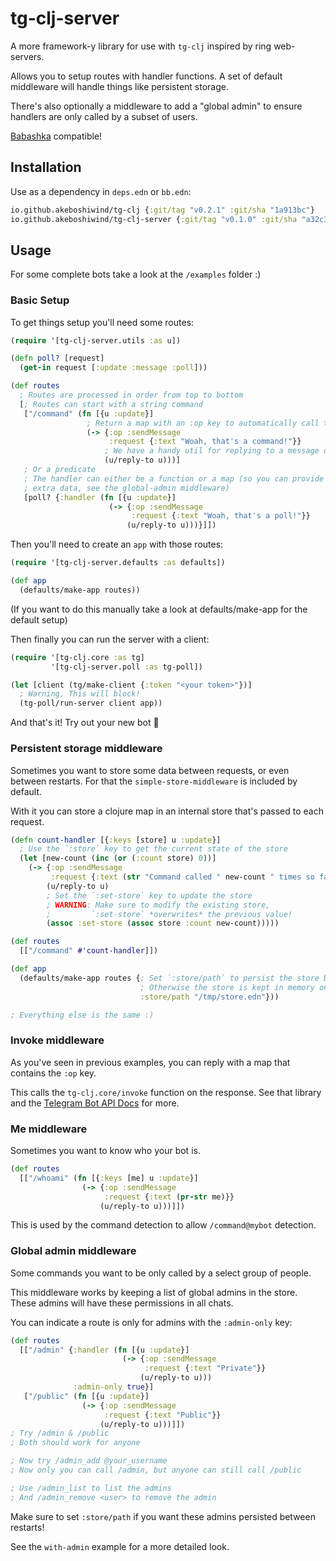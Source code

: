 # tg-clj-server

<!-- TODO: Links everywhere! -->
A more framework-y library for use with `tg-clj` inspired by ring web-servers.

Allows you to setup routes with handler functions. A set of default middleware
will handle things like persistent storage.

There's also optionally a middleware to add a "global admin" to ensure handlers
are only called by a subset of users.

[Babashka](https://github.com/babashka/babashka) compatible!

## Installation

Use as a dependency in `deps.edn` or `bb.edn`:

```clojure
io.github.akeboshiwind/tg-clj {:git/tag "v0.2.1" :git/sha "1a913bc"}
io.github.akeboshiwind/tg-clj-server {:git/tag "v0.1.0" :git/sha "a32c34"}
```

## Usage

For some complete bots take a look at the `/examples` folder :)

### Basic Setup

To get things setup you'll need some routes:

```clojure
(require '[tg-clj-server.utils :as u])

(defn poll? [request]
  (get-in request [:update :message :poll]))

(def routes
  ; Routes are processed in order from top to bottom
  [; Routes can start with a string command
   ["/command" (fn [{u :update}]
                 ; Return a map with an :op key to automatically call ttg-clj/invoke
                 (-> {:op :sendMessage
                      :request {:text "Woah, that's a command!"}}
                     ; We have a handy util for replying to a message directly
                     (u/reply-to u)))]
   ; Or a predicate
   ; The handler can either be a function or a map (so you can provide some
   ; extra data, see the global-admin middleware)
   [poll? {:handler (fn [{u :update}]
                      (-> {:op :sendMessage
                           :request {:text "Woah, that's a poll!"}}
                          (u/reply-to u)))}]])
```

Then you'll need to create an `app` with those routes:

```clojure
(require '[tg-clj-server.defaults :as defaults])

(def app
  (defaults/make-app routes))
```

(If you want to do this manually take a look at defaults/make-app for the default setup)

Then finally you can run the server with a client:

```clojure
(require '[tg-clj.core :as tg]
         '[tg-clj-server.poll :as tg-poll])

(let [client (tg/make-client {:token "<your token>"})]
  ; Warning, This will block!
  (tg-poll/run-server client app))
```

And that's it! Try out your new bot 🤖


### Persistent storage middleware

Sometimes you want to store some data between requests, or even between restarts.
For that the `simple-store-middleware` is included by default.

With it you can store a clojure map in an internal store that's passed to each request.

```clojure
(defn count-handler [{:keys [store] u :update}]
  ; Use the `:store` key to get the current state of the store
  (let [new-count (inc (or (:count store) 0))]
    (-> {:op :sendMessage
         :request {:text (str "Command called " new-count " times so far")}}
        (u/reply-to u)
        ; Set the `:set-store` key to update the store
        ; WARNING: Make sure to modify the existing store,
        ;         `:set-store` *overwrites* the previous value!
        (assoc :set-store (assoc store :count new-count)))))

(def routes
  [["/command" #'count-handler]])

(def app
  (defaults/make-app routes {; Set `:store/path` to persist the store between restarts
                             ; Otherwise the store is kept in memory only
                             :store/path "/tmp/store.edn"}))

; Everything else is the same :)
```


### Invoke middleware

As you've seen in previous examples, you can reply with a map that contains the `:op` key.

This calls the `tg-clj.core/invoke` function on the response.
See that library and the [Telegram Bot API Docs](https://core.telegram.org/bots/api) for more.


### Me middleware

Sometimes you want to know who your bot is.

```clojure
(def routes
  [["/whoami" (fn [{:keys [me] u :update}]
                (-> {:op :sendMessage
                     :request {:text (pr-str me)}}
                    (u/reply-to u)))]])
```

This is used by the command detection to allow `/command@mybot` detection.


### Global admin middleware

Some commands you want to be only called by a select group of people.

This middleware works by keeping a list of global admins in the store.
These admins will have these permissions in all chats.

You can indicate a route is only for admins with the `:admin-only` key:

```clojure
(def routes
  [["/admin" {:handler (fn [{u :update}]
                         (-> {:op :sendMessage
                              :request {:text "Private"}}
                             (u/reply-to u)))
              :admin-only true}]
   ["/public" (fn [{u :update}]
                (-> {:op :sendMessage
                     :request {:text "Public"}}
                    (u/reply-to u)))]])
; Try /admin & /public
; Both should work for anyone

; Now try /admin_add @your_username
; Now only you can call /admin, but anyone can still call /public

; Use /admin_list to list the admins
; And /admin_remove <user> to remove the admin
```

Make sure to set `:store/path` if you want these admins persisted between restarts!

See the `with-admin` example for a more detailed look.
